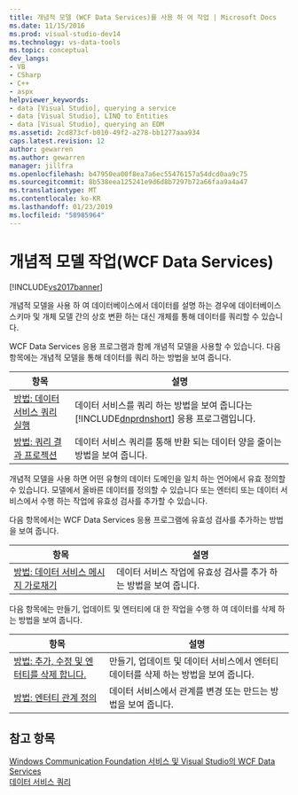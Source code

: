 ```yaml
---
title: 개념적 모델 (WCF Data Services)를 사용 하 여 작업 | Microsoft Docs
ms.date: 11/15/2016
ms.prod: visual-studio-dev14
ms.technology: vs-data-tools
ms.topic: conceptual
dev_langs:
- VB
- CSharp
- C++
- aspx
helpviewer_keywords:
- data [Visual Studio], querying a service
- data [Visual Studio], LINQ to Entities
- data [Visual Studio], querying an EDM
ms.assetid: 2cd873cf-b010-49f2-a278-bb1277aaa934
caps.latest.revision: 12
author: gewarren
ms.author: gewarren
manager: jillfra
ms.openlocfilehash: b47950ea00f8ea7a6ec55476157a54dcd0aa9c75
ms.sourcegitcommit: 8b538eea125241e9d6d8b7297b72a66faa9a4a47
ms.translationtype: MT
ms.contentlocale: ko-KR
ms.lasthandoff: 01/23/2019
ms.locfileid: "58985964"
---
```

# <a name="working-with-a-conceptual-model-wcf-data-services"></a>개념적 모델 작업(WCF Data Services)
[!INCLUDE[vs2017banner](../includes/vs2017banner.md)]

  
개념적 모델을 사용 하 여 데이터베이스에서 데이터를 설명 하는 경우에 데이터베이스 스키마 및 개체 모델 간의 상호 변환 하는 대신 개체를 통해 데이터를 쿼리할 수 있습니다.  
  
 WCF Data Services 응용 프로그램과 함께 개념적 모델을 사용할 수 있습니다. 다음 항목에는 개념적 모델을 통해 데이터를 쿼리 하는 방법을 보여 줍니다.  
  
|항목|설명|  
|-----------|-----------------|  
|[방법: 데이터 서비스 쿼리 실행](http://msdn.microsoft.com/library/62997821-e0c6-4c4d-9fb7-1273fb5e5d18)|데이터 서비스를 쿼리 하는 방법을 보여 줍니다는 [!INCLUDE[dnprdnshort](../includes/dnprdnshort-md.md)] 응용 프로그램입니다.|  
|[방법: 쿼리 결과 프로젝션](http://msdn.microsoft.com/library/474ac625-8770-43ba-8320-d3315ea9530f)|데이터 서비스 쿼리를 통해 반환 되는 데이터 양을 줄이는 방법을 보여 줍니다.|  
  
 개념적 모델을 사용 하면 어떤 유형의 데이터 도메인을 일치 하는 언어에서 유효 정의할 수 있습니다. 모델에서 올바른 데이터를 정의할 수 있습니다 또는 엔터티 또는 데이터 서비스에서 수행 하는 작업에 유효성 검사를 추가할 수 있습니다.  
  
 다음 항목에서는 WCF Data Services 응용 프로그램에 유효성 검사를 추가하는 방법을 보여 줍니다.  
  
|항목|설명|  
|-----------|-----------------|  
|[방법: 데이터 서비스 메시지 가로채기](http://msdn.microsoft.com/library/24b9df1b-b54b-4795-a033-edf333675de6)|데이터 서비스 작업에 유효성 검사를 추가 하는 방법을 보여 줍니다.|  
  
 다음 항목에는 만들기, 업데이트 및 엔터티에 대 한 작업을 수행 하 여 데이터를 삭제 하는 방법을 보여 줍니다.  
  
|항목|설명|  
|-----------|-----------------|  
|[방법: 추가, 수정 및 엔터티를 삭제 합니다.](http://msdn.microsoft.com/library/a00f8933-b232-4445-95ba-adc634f055d8)|만들기, 업데이트 및 데이터 서비스에서 엔터티 데이터를 삭제 하는 방법을 보여 줍니다.|  
|[방법: 엔터티 관계 정의](http://msdn.microsoft.com/library/cc255524-1534-4fae-b83c-250933d5a72b)|데이터 서비스에서 관계를 변경 또는 만드는 방법을 보여 줍니다.|  
  
## <a name="see-also"></a>참고 항목  
 [Windows Communication Foundation 서비스 및 Visual Studio의 WCF Data Services](../data-tools/windows-communication-foundation-services-and-wcf-data-services-in-visual-studio.md)   
 [데이터 서비스 쿼리](http://msdn.microsoft.com/library/823e9444-27aa-4f1f-be8e-0486d67f54c0)
